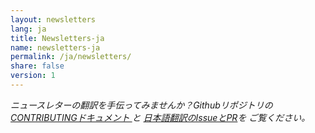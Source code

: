 ```yaml
---
layout: newsletters
lang: ja
title: Newsletters-ja
name: newsletters-ja
permalink: /ja/newsletters/
share: false
version: 1
---
```


_ニュースレターの翻訳を手伝ってみませんか？Githubリポジトリの[CONTRIBUTINGドキュメント
](https://github.com/bitcoinops/bitcoinops.github.io/blob/master/CONTRIBUTING.md#translations)と
[日本語翻訳のIssueとPR](https://github.com/bitcoinops/bitcoinops.github.io/pulls?&q=label%3Alocalization-japanese)を
ご覧ください。_
